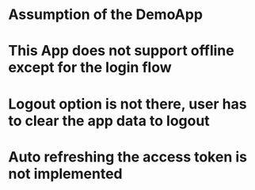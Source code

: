 # Assumption of the DemoApp
# This App does not support offline except for the login flow
# Logout option is not there, user has to clear the app data to logout
# Auto refreshing the access token is not implemented
